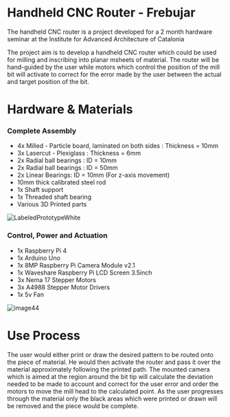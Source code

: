 # Handheld CNC Router - Frebujar

The handheld CNC router is a project developed for a 2 month hardware seminar at the Institute for Advanced Architecture of Catalonia

The project aim is to develop a handheld CNC router which could be used for milling and inscribing into planar msheets of material.
The router will be hand-guided by the user while motors which control the position of the mill bit will activate to correct for the error made by the user between the actual and target position of the bit.

# Hardware & Materials #

### Complete Assembly ###
* 4x Milled - Particle board, laminated on both sides : Thickness = 10mm
* 3x Lasercut - Plexiglass : Thickness = 6mm
* 2x Radial ball bearings : ID = 10mm
* 2x Radial ball bearings : ID = 50mm
* 2x Linear Bearings: ID = 10mm (For z-axis movement)
* 10mm thick calibrated steel rod
* 1x Shaft support
* 1x Threaded shaft bearing
* Various 3D Printed parts

![LabeledPrototypeWhite](https://user-images.githubusercontent.com/61389567/161610991-9457924f-5f27-4508-97f6-68dbff60ef82.png)

### Control, Power and Actuation ###
* 1x Raspberry Pi 4
* 1x Arduino Uno
* 1x 8MP Raspberry Pi Camera Module v2.1
* 1x Waveshare Raspberry Pi LCD Screen 3.5inch
* 3x Nema 17 Stepper Motors
* 3x A4988 Stepper Motor Drivers
* 1x 5v Fan
	
![image44](https://user-images.githubusercontent.com/61389567/161609687-d3d0913a-68f3-436f-ba99-99cd2eb053f7.png)

# Use Process

The user would either print or draw the desired pattern to be routed onto the piece of material. He would then activate the router and pass it over the material approximately following the printed path. The mounted camera which is aimed at the region around the bit tip will calculate the deviation needed to be made to account and correct for the user error and order the motors to move the mill head to the calculated point. As the user progresses through the material only the black areas which were printed or drawn will be removed and the piece would be complete.

